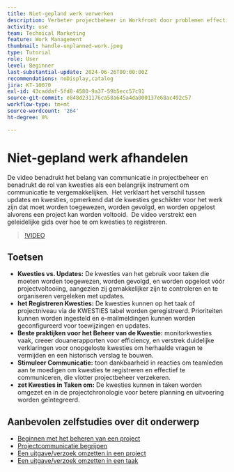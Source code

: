 ```yaml
---
title: Niet-gepland werk verwerken
description: Verbeter projectbeheer in Workfront door problemen effectief te volgen en op te lossen, registratiegereedschappen te gebruiken, beste praktijken uit te voeren, communicatie te bevorderen en kwesties naadloos om te zetten in taken voor gestroomlijnde uitvoering.
activity: use
team: Technical Marketing
feature: Work Management
thumbnail: handle-unplanned-work.jpeg
type: Tutorial
role: User
level: Beginner
last-substantial-update: 2024-06-26T00:00:00Z
recommendations: noDisplay,catalog
jira: KT-10070
exl-id: 43caddaf-5fd8-4580-9a37-59b5ecc57c91
source-git-commit: e848d231176ca58a645a4da000137e68ac492c57
workflow-type: tm+mt
source-wordcount: '264'
ht-degree: 0%

---
```


# Niet-gepland werk afhandelen

De video benadrukt het belang van communicatie in projectbeheer en benadrukt de rol van kwesties als een belangrijk instrument om communicatie te vergemakkelijken. &#x200B; Het verklaart het verschil tussen updates en kwesties, opmerkend dat de kwesties geschikter voor het werk zijn dat moet worden toegewezen, worden gevolgd, en worden opgelost alvorens een project kan worden voltooid. &#x200B; De video verstrekt een geleidelijke gids over hoe te om kwesties te registreren. &#x200B;


>[!VIDEO](https://video.tv.adobe.com/v/3419488/?quality=12&learn=on&enablevpops)

## Toetsen

* **Kwesties vs. Updates:** De kwesties van het gebruik voor taken die moeten worden toegewezen, worden gevolgd, en worden opgelost vóór projectvoltooiing, aangezien zij gemakkelijker zijn te controleren en te organiseren vergeleken met updates. &#x200B;
* **het Registreren Kwesties:** De kwesties kunnen op het taak of projectniveau via de KWESTIES tabel worden geregistreerd. &#x200B; Prioriteiten kunnen worden ingesteld en e-mailmeldingen kunnen worden geconfigureerd voor toewijzingen en updates.
* **Beste praktijken voor het Beheer van de Kwestie:** monitorkwesties vaak, creeer douanerapporten voor efficiency, en verstrek duidelijke verklaringen voor onopgeloste kwesties om herhaalde vragen te vermijden en een historisch verslag te bouwen. &#x200B;
* **Stimuleer Communicatie:** toon dankbaarheid in reacties om teamleden aan te moedigen om kwesties te registreren en effectief te communiceren, die vlotter projectbeheer verzekeren. &#x200B;
* **zet Kwesties in Taken om:** De kwesties kunnen in taken worden omgezet en in de projectchronologie voor betere planning en uitvoering worden geïntegreerd. &#x200B;


## Aanbevolen zelfstudies over dit onderwerp

* [Beginnen met het beheren van een project](/help/manage-work/projects/getting-started-manage-a-project.md)
* [Projectcommunicatie begrijpen](/help/manage-work/projects/understand-project-communication.md)
* [Een uitgave/verzoek omzetten in een project](/help/manage-work/issues-requests/create-a-project-from-a-request.md)
* [Een uitgave/verzoek omzetten in een taak](/help/manage-work/issues-requests/convert-issues-to-other-work-items.md)

